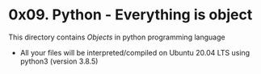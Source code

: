 # 0x09. Python - Everything is object
This directory contains *Objects* in  python programming language
- All your files will be interpreted/compiled on Ubuntu 20.04 LTS using python3 (version 3.8.5)
